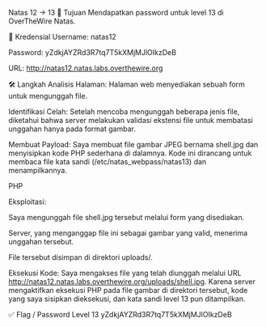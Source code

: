 Natas 12 → 13
🎯 Tujuan
Mendapatkan password untuk level 13 di OverTheWire Natas.

🔑 Kredensial
Username: natas12

Password: yZdkjAYZRd3R7tq7T5kXMjMJlOIkzDeB

URL: http://natas12.natas.labs.overthewire.org

🛠️ Langkah
Analisis Halaman: Halaman web menyediakan sebuah form untuk mengunggah file.

Identifikasi Celah: Setelah mencoba mengunggah beberapa jenis file, diketahui bahwa server melakukan validasi ekstensi file untuk membatasi unggahan hanya pada format gambar.

Membuat Payload: Saya membuat file gambar JPEG bernama shell.jpg dan menyisipkan kode PHP sederhana di dalamnya. Kode ini dirancang untuk membaca file kata sandi (/etc/natas_webpass/natas13) dan menampilkannya.

PHP

<?php system('cat /etc/natas_webpass/natas13'); ?>
Eksploitasi:

Saya mengunggah file shell.jpg tersebut melalui form yang disediakan.

Server, yang menganggap file ini sebagai gambar yang valid, menerima unggahan tersebut.

File tersebut disimpan di direktori uploads/.

Eksekusi Kode: Saya mengakses file yang telah diunggah melalui URL http://natas12.natas.labs.overthewire.org/uploads/shell.jpg. Karena server mengaktifkan eksekusi PHP pada file gambar di direktori tersebut, kode yang saya sisipkan dieksekusi, dan kata sandi level 13 pun ditampilkan.

✅ Flag / Password Level 13
yZdkjAYZRd3R7tq7T5kXMjMJlOIkzDeB
